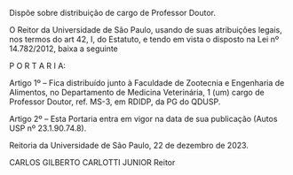 Dispõe sobre distribuição de cargo de Professor Doutor.

O Reitor da Universidade de São Paulo, usando de suas atribuições legais, nos termos do art 42, I, do Estatuto, e tendo em vista o disposto na Lei nº 14.782/2012, baixa a seguinte

P O R T A R I A:

Artigo 1º – Fica distribuído junto à Faculdade de Zootecnia e Engenharia de Alimentos, no Departamento de Medicina Veterinária, 1 (um) cargo de Professor Doutor, ref. MS-3, em RDIDP, da PG do QDUSP.

Artigo 2º – Esta Portaria entra em vigor na data de sua publicação (Autos USP nº 23.1.90.74.8).

Reitoria da Universidade de São Paulo, 22 de dezembro de 2023.

CARLOS GILBERTO CARLOTTI JUNIOR
Reitor